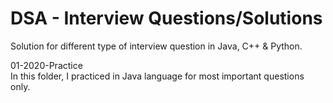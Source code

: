 # DSA - Interview Questions/Solutions
Solution for different type of interview question in Java, C++ & Python.

01-2020-Practice <br>
In this folder, I practiced in Java language for most important questions only.

